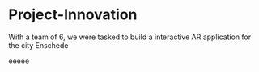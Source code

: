 # Project-Innovation
With a team of 6, we were tasked to build a interactive AR application for the city Enschede

eeeee
